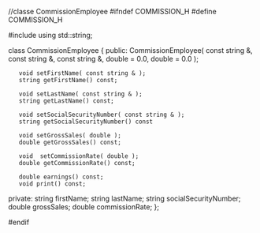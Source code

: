 
//classe CommissionEmployee
#ifndef COMMISSION_H
#define COMMISSION_H

#include <string> 
using std::string;

class CommissionEmployee
{
public:
       CommissionEmployee( const string &, const string &, const string &, double = 0.0, double = 0.0 );
       
       void setFirstName( const string & );
       string getFirstName() const; 
       
       void setLastName( const string & ); 
       string getLastName() const; 
       
       void setSocialSecurityNumber( const string & );
       string getSocialSecurityNumber() const 
       
       void setGrossSales( double ); 
       double getGrossSales() const; 
       
       void  setCommissionRate( double ); 
       double getCommissionRate() const;
       
       double earnings() const; 
       void print() const; 
private:
        string firstName;
        string lastName;
        string socialSecurityNumber;
        double grossSales; 
        double commissionRate; 
}; 

#endif
       
